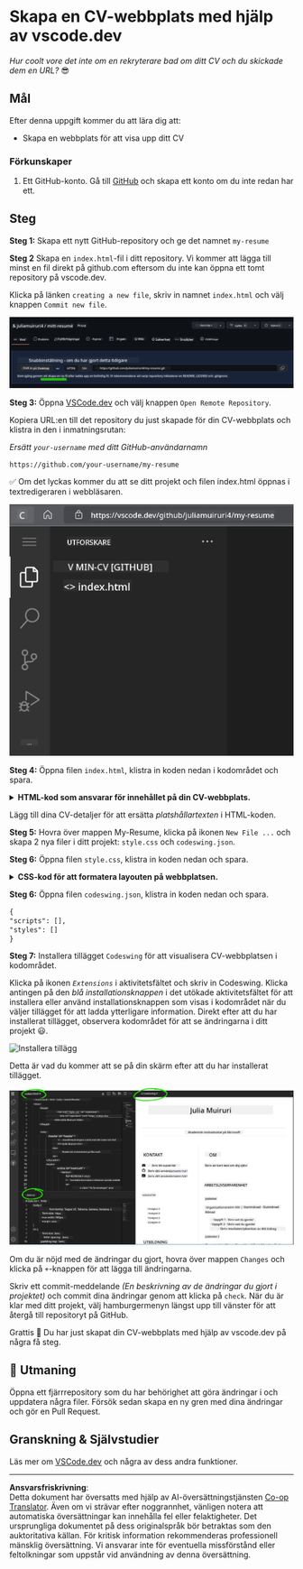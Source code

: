 <!--
CO_OP_TRANSLATOR_METADATA:
{
  "original_hash": "bd3aa6d2b879c30ea496c43aec1c49ed",
  "translation_date": "2025-08-29T08:00:22+00:00",
  "source_file": "8-code-editor/1-using-a-code-editor/assignment.md",
  "language_code": "sv"
}
-->
# Skapa en CV-webbplats med hjälp av vscode.dev

_Hur coolt vore det inte om en rekryterare bad om ditt CV och du skickade dem en URL?_ 😎

<!----
TODO: lägg till en valfri bild
![Använda en kodredigerare](../../../../translated_images/webdev101-vscode-dev.f53c14e8dad231ea09d9e07a2db4a01551d2dc6cdf21225038389e11156af023.sv.png)
> Sketchnote av [Författarens namn](https://example.com)
---->

<!---
## Förkunskapstest
[Förkunskapstest](https://ff-quizzes.netlify.app/web/quiz/3)
---->

## Mål

Efter denna uppgift kommer du att lära dig att:

- Skapa en webbplats för att visa upp ditt CV

### Förkunskaper

1. Ett GitHub-konto. Gå till [GitHub](https://github.com/) och skapa ett konto om du inte redan har ett.

## Steg

**Steg 1:** Skapa ett nytt GitHub-repository och ge det namnet `my-resume`

**Steg 2** Skapa en `index.html`-fil i ditt repository. Vi kommer att lägga till minst en fil direkt på github.com eftersom du inte kan öppna ett tomt repository på vscode.dev.

Klicka på länken `creating a new file`, skriv in namnet `index.html` och välj knappen `Commit new file`.

![Skapa en ny fil på github.com](../../../../translated_images/new-file-github.com.c886796d800e8056561829a181be1382c5303da9d902d8b2dd82b68a4806e21f.sv.png)

**Steg 3:** Öppna [VSCode.dev](https://vscode.dev) och välj knappen `Open Remote Repository`.

Kopiera URL:en till det repository du just skapade för din CV-webbplats och klistra in den i inmatningsrutan:

_Ersätt `your-username` med ditt GitHub-användarnamn_

```
https://github.com/your-username/my-resume
```

✅ Om det lyckas kommer du att se ditt projekt och filen index.html öppnas i textredigeraren i webbläsaren.

![Skapa en ny fil](../../../../translated_images/project-on-vscode.dev.e79815a9a95ee7feac72ebe5c941c91279716be37c575dbdbf2f43bea2c7d8b6.sv.png)

**Steg 4:** Öppna filen `index.html`, klistra in koden nedan i kodområdet och spara.

<details>
    <summary><b>HTML-kod som ansvarar för innehållet på din CV-webbplats.</b></summary>
    
        <html>

            <head>
                <link href="style.css" rel="stylesheet">
                <link rel="stylesheet" href="https://cdnjs.cloudflare.com/ajax/libs/font-awesome/5.15.4/css/all.min.css">
                <title>Ditt namn här!</title>
            </head>
            <body>
                <header id="header">
                    <!-- CV-header med ditt namn och titel -->
                    <h1>Ditt namn här!</h1>
                    <hr>
                    Din roll!
                    <hr>
                </header>
                <main>
                    <article id="mainLeft">
                        <section>
                            <h2>KONTAKT</h2>
                            <!-- kontaktinformation inklusive sociala medier -->
                            <p>
                                <i class="fa fa-envelope" aria-hidden="true"></i>
                                <a href="mailto:username@domain.top-level domain">Skriv din e-post här</a>
                            </p>
                            <p>
                                <i class="fab fa-github" aria-hidden="true"></i>
                                <a href="github.com/yourGitHubUsername">Skriv ditt användarnamn här!</a>
                            </p>
                            <p>
                                <i class="fab fa-linkedin" aria-hidden="true"></i>
                                <a href="linkedin.com/yourLinkedInUsername">Skriv ditt användarnamn här!</a>
                            </p>
                        </section>
                        <section>
                            <h2>KOMPETENSER</h2>
                            <!-- dina färdigheter -->
                            <ul>
                                <li>Färdighet 1!</li>
                                <li>Färdighet 2!</li>
                                <li>Färdighet 3!</li>
                                <li>Färdighet 4!</li>
                            </ul>
                        </section>
                        <section>
                            <h2>UTBILDNING</h2>
                            <!-- din utbildning -->
                            <h3>Skriv din utbildning här!</h3>
                            <p>
                                Skriv din institution här!
                            </p>
                            <p>
                                Startdatum - Slutdatum
                            </p>
                        </section>            
                    </article>
                    <article id="mainRight">
                        <section>
                            <h2>OM MIG</h2>
                            <!-- om dig -->
                            <p>Skriv en kort text om dig själv!</p>
                        </section>
                        <section>
                            <h2>ARBETSLIVSERFARENHET</h2>
                            <!-- din arbetslivserfarenhet -->
                            <h3>Jobbtitel</h3>
                            <p>
                                Organisationsnamn här | Startmånad – Slutmånad
                            </p>
                            <ul>
                                    <li>Uppgift 1 - Skriv vad du gjorde!</li>
                                    <li>Uppgift 2 - Skriv vad du gjorde!</li>
                                    <li>Skriv resultaten/effekten av ditt bidrag</li>
                                    
                            </ul>
                            <h3>Jobbtitel 2</h3>
                            <p>
                                Organisationsnamn här | Startmånad – Slutmånad
                            </p>
                            <ul>
                                    <li>Uppgift 1 - Skriv vad du gjorde!</li>
                                    <li>Uppgift 2 - Skriv vad du gjorde!</li>
                                    <li>Skriv resultaten/effekten av ditt bidrag</li>
                                    
                            </ul>
                        </section>
                    </article>
                </main>
            </body>
        </html>
</details>

Lägg till dina CV-detaljer för att ersätta _platshållartexten_ i HTML-koden.

**Steg 5:** Hovra över mappen My-Resume, klicka på ikonen `New File ...` och skapa 2 nya filer i ditt projekt: `style.css` och `codeswing.json`.

**Steg 6:** Öppna filen `style.css`, klistra in koden nedan och spara.

<details>
        <summary><b>CSS-kod för att formatera layouten på webbplatsen.</b></summary>
            
            body {
                font-family: 'Segoe UI', Tahoma, Geneva, Verdana, sans-serif;
                font-size: 16px;
                max-width: 960px;
                margin: auto;
            }
            h1 {
                font-size: 3em;
                letter-spacing: .6em;
                padding-top: 1em;
                padding-bottom: 1em;
            }

            h2 {
                font-size: 1.5em;
                padding-bottom: 1em;
            }

            h3 {
                font-size: 1em;
                padding-bottom: 1em;
            }
            main { 
                display: grid;
                grid-template-columns: 40% 60%;
                margin-top: 3em;
            }
            header {
                text-align: center;
                margin: auto 2em;
            }

            section {
                margin: auto 1em 4em 2em;
            }

            i {
                margin-right: .5em;
            }

            p {
                margin: .2em auto
            }

            hr {
                border: none;
                background-color: lightgray;
                height: 1px;
            }

            h1, h2, h3 {
                font-weight: 100;
                margin-bottom: 0;
            }
            #mainLeft {
                border-right: 1px solid lightgray;
            }
            
</details>

**Steg 6:** Öppna filen `codeswing.json`, klistra in koden nedan och spara.

    {
    "scripts": [],
    "styles": []
    }

**Steg 7:** Installera tillägget `Codeswing` för att visualisera CV-webbplatsen i kodområdet.

Klicka på ikonen _`Extensions`_ i aktivitetsfältet och skriv in Codeswing. Klicka antingen på den _blå installationsknappen_ i det utökade aktivitetsfältet för att installera eller använd installationsknappen som visas i kodområdet när du väljer tillägget för att ladda ytterligare information. Direkt efter att du har installerat tillägget, observera kodområdet för att se ändringarna i ditt projekt 😃.

![Installera tillägg](../../../../8-code-editor/images/install-extension.gif)

Detta är vad du kommer att se på din skärm efter att du har installerat tillägget.

![Codeswing-tillägg i aktion](../../../../translated_images/after-codeswing-extension-pb.0ebddddcf73b550994947a9084e35e2836c713ae13839d49628e3c764c1cfe83.sv.png)

Om du är nöjd med de ändringar du gjort, hovra över mappen `Changes` och klicka på `+`-knappen för att lägga till ändringarna.

Skriv ett commit-meddelande _(En beskrivning av de ändringar du gjort i projektet)_ och commit dina ändringar genom att klicka på `check`. När du är klar med ditt projekt, välj hamburgermenyn längst upp till vänster för att återgå till repositoryt på GitHub.

Grattis 🎉 Du har just skapat din CV-webbplats med hjälp av vscode.dev på några få steg.

## 🚀 Utmaning

Öppna ett fjärrrepository som du har behörighet att göra ändringar i och uppdatera några filer. Försök sedan skapa en ny gren med dina ändringar och gör en Pull Request.

<!----
## Efterföreläsningstest
[Efterföreläsningstest](https://ff-quizzes.netlify.app/web/quiz/4)
---->

## Granskning & Självstudier

Läs mer om [VSCode.dev](https://code.visualstudio.com/docs/editor/vscode-web?WT.mc_id=academic-0000-alfredodeza) och några av dess andra funktioner.

---

**Ansvarsfriskrivning**:  
Detta dokument har översatts med hjälp av AI-översättningstjänsten [Co-op Translator](https://github.com/Azure/co-op-translator). Även om vi strävar efter noggrannhet, vänligen notera att automatiska översättningar kan innehålla fel eller felaktigheter. Det ursprungliga dokumentet på dess originalspråk bör betraktas som den auktoritativa källan. För kritisk information rekommenderas professionell mänsklig översättning. Vi ansvarar inte för eventuella missförstånd eller feltolkningar som uppstår vid användning av denna översättning.